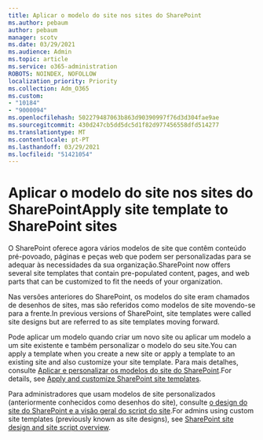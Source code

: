 ```yaml
---
title: Aplicar o modelo do site nos sites do SharePoint
ms.author: pebaum
author: pebaum
manager: scotv
ms.date: 03/29/2021
ms.audience: Admin
ms.topic: article
ms.service: o365-administration
ROBOTS: NOINDEX, NOFOLLOW
localization_priority: Priority
ms.collection: Adm_O365
ms.custom:
- "10184"
- "9000094"
ms.openlocfilehash: 502279487063b863d90390997f76d3d304fae9ae
ms.sourcegitcommit: 430d247cb5dd5dc5d1f82d977456558dfd514277
ms.translationtype: MT
ms.contentlocale: pt-PT
ms.lasthandoff: 03/29/2021
ms.locfileid: "51421054"
---
```

# <a name="apply-site-template-to-sharepoint-sites"></a><span data-ttu-id="b1412-102">Aplicar o modelo do site nos sites do SharePoint</span><span class="sxs-lookup"><span data-stu-id="b1412-102">Apply site template to SharePoint sites</span></span>

<span data-ttu-id="b1412-103">O SharePoint oferece agora vários modelos de site que contêm conteúdo pré-povoado, páginas e peças web que podem ser personalizadas para se adequar às necessidades da sua organização.</span><span class="sxs-lookup"><span data-stu-id="b1412-103">SharePoint now offers several site templates that contain pre-populated content, pages, and web parts that can be customized to fit the needs of your organization.</span></span> 

<span data-ttu-id="b1412-104">Nas versões anteriores do SharePoint, os modelos do site eram chamados de desenhos de sites, mas são referidos como modelos de site movendo-se para a frente.</span><span class="sxs-lookup"><span data-stu-id="b1412-104">In previous versions of SharePoint, site templates were called site designs but are referred to as site templates moving forward.</span></span> 

<span data-ttu-id="b1412-105">Pode aplicar um modelo quando criar um novo site ou aplicar um modelo a um site existente e também personalizar o modelo do seu site.</span><span class="sxs-lookup"><span data-stu-id="b1412-105">You can apply a template when you create a new site or apply a template to an existing site and also customize your site template.</span></span> <span data-ttu-id="b1412-106">Para mais detalhes, consulte [Aplicar e personalizar os modelos do site do SharePoint](https://support.microsoft.com/office/39382463-0e45-4d1b-be27-0e96aeec8398).</span><span class="sxs-lookup"><span data-stu-id="b1412-106">For details, see [Apply and customize SharePoint site templates](https://support.microsoft.com/office/39382463-0e45-4d1b-be27-0e96aeec8398).</span></span>

<span data-ttu-id="b1412-107">Para administradores que usam modelos de site personalizados (anteriormente conhecidos como desenhos do site), consulte [o design do site do SharePoint e a visão geral do script do site](https://docs.microsoft.com/sharepoint/dev/declarative-customization/site-design-overview).</span><span class="sxs-lookup"><span data-stu-id="b1412-107">For admins using custom site templates (previously known as site designs), see [SharePoint site design and site script overview](https://docs.microsoft.com/sharepoint/dev/declarative-customization/site-design-overview).</span></span>
